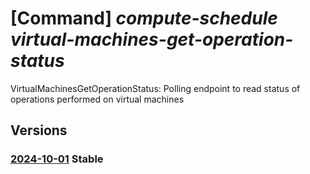 # [Command] _compute-schedule virtual-machines-get-operation-status_

VirtualMachinesGetOperationStatus: Polling endpoint to read status of operations performed on virtual machines

## Versions

### [2024-10-01](/Resources/mgmt-plane/L3N1YnNjcmlwdGlvbnMve30vcHJvdmlkZXJzL21pY3Jvc29mdC5jb21wdXRlc2NoZWR1bGUvbG9jYXRpb25zL3t9L3ZpcnR1YWxtYWNoaW5lc2dldG9wZXJhdGlvbnN0YXR1cw==/2024-10-01.xml) **Stable**

<!-- mgmt-plane /subscriptions/{}/providers/microsoft.computeschedule/locations/{}/virtualmachinesgetoperationstatus 2024-10-01 -->
